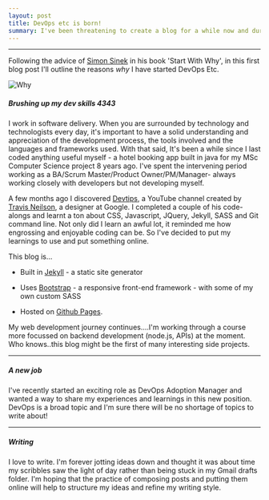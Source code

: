 ```yaml
---
layout: post
title: DevOps etc is born!
summary: I've been threatening to create a blog for a while now and during a quiet moment  over the Christmas period, finally got round to getting things up and running.  I've just started a new role as Devops Adoption Manager and my blog will be focussed on all things technology and software delivery.
---
```


<hr class="separator" >

Following the advice of [Simon Sinek](https://www.ted.com/talks/simon_sinek_how_great_leaders_inspire_action?language=en) in his book 'Start With Why', in this first blog post I'll outline the reasons *why* I have started DevOps Etc.

<img src="https://robertdpowell.github.io/rp_blog/img/why.png" alt="Why" class="blog-image" />


##### Brushing up my dev skills 4343
I work in software delivery. When you are surrounded by technology and technologists every day, it's important to have a solid understanding and appreciation of the development process, the tools involved and the languages and frameworks used. With that said, It's been a while since I last coded anything useful myself - a hotel booking app built in java for my MSc Computer Science project 8 years ago.  I've spent the intervening period working as a BA/Scrum Master/Product Owner/PM/Manager- always working closely with developers but not developing myself.


A few months ago I discovered [Devtips](https://www.youtube.com/channel/UCyIe-61Y8C4_o-zZCtO4ETQ), a YouTube channel created by [Travis Neilson](http://travisneilson.com/), a designer at Google. I completed a couple of his code-alongs and learnt a ton about CSS, Javascript, JQuery, Jekyll, SASS and Git command line. Not only did I learn an awful lot, it reminded me how engrossing and enjoyable coding can be.  So I've decided to put my learnings to use and put something online.  

This blog is...

* Built in [Jekyll](https://jekyllrb.com/) - a static site generator

* Uses [Bootstrap](https://getbootstrap.com/) - a responsive front-end framework - with some of my own custom SASS

* Hosted on [Github Pages](https://pages.github.com/).


My web development journey continues....I'm working through a course more focussed on backend development (node.js, APIs) at the moment.   Who knows..this blog might be the first of many interesting side projects.

<hr class="separator" >

##### A new job
I've recently started an exciting role as DevOps Adoption Manager and wanted a way to share my experiences and learnings in this new position. DevOps is a broad topic and I'm sure there will be no shortage of topics to write about!

<hr class="separator" >

##### Writing
I love to write. I'm forever jotting ideas down and thought it was about time my scribbles saw the light of day rather than being stuck in my Gmail drafts folder. I'm hoping that the practice of composing posts and putting them online will help to structure my ideas and refine my writing style.
